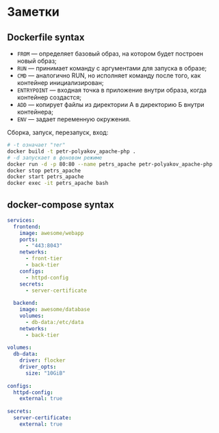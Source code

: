 # Заметки

## Dockerfile syntax

- `FROM` — определяет базовый образ, на котором будет построен новый образ;
- `RUN` — принимает команду с аргументами для запуска в образе;
- `CMD` — аналогично RUN, но исполняет команду после того, как контейнер инициализирован;
- `ENTRYPOINT` — входная точка в приложение внутри образа, когда контейнер создастся;
- `ADD` — копирует файлы из директории А в директорию Б внутри контейнера;
- `ENV` — задает переменную окружения.

Сборка, запуск, перезапуск, вход:
```bash
# -t означает "тег"
docker build -t petr-polyakov_apache-php .
# -d запускает в фоновом режиме
docker run -d -p 80:80 --name petrs_apache petr-polyakov_apache-php
docker stop petrs_apache
docker start petrs_apache
docker exec -it petrs_apache bash
```

## docker-compose syntax

```yaml
services:
  frontend:
    image: awesome/webapp
    ports:
      - "443:8043"
    networks:
      - front-tier
      - back-tier
    configs:
      - httpd-config
    secrets:
      - server-certificate
    
  backend:
    image: awesome/database
    volumes:
      - db-data:/etc/data
    networks:
      - back-tier
    
volumes:
  db-data:
    driver: flocker
    driver_opts:
      size: "10GiB"
    
configs:
  httpd-config:
    external: true
    
secrets:
  server-certificate:
    external: true
```